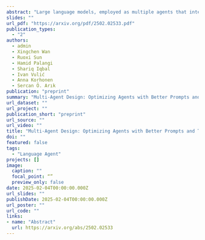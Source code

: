 ```yaml
---
abstract: "Large language models, employed as multiple agents that interact and collaborate with each other, have excelled at solving complex tasks. The agents are programmed with prompts that declare their functionality, along with the topologies that orchestrate interactions across agents. Designing prompts and topologies for multi-agent systems (MAS) is inherently complex. To automate the entire design process, we first conduct an in-depth analysis of the design space aiming to understand the factors behind building effective MAS. We reveal that prompts together with topologies play critical roles in enabling more effective MAS design. Based on the insights, we propose Multi-Agent System Search (MASS), a MAS optimization framework that efficiently exploits the complex MAS design space by interleaving its optimization stages, from local to global, from prompts to topologies, over three stages: 1) block-level (local) prompt optimization; 2) workflow topology optimization; 3) workflow-level (global) prompt optimization, where each stage is conditioned on the iteratively optimized prompts/topologies from former stages. We show that MASS-optimized multi-agent systems outperform a spectrum of existing alternatives by a substantial margin. Based on the MASS-found systems, we finally propose design principles behind building effective multi-agent systems."
slides: ""
url_pdf: "https://arxiv.org/pdf/2502.02533.pdf"
publication_types:
  - "2"
authors:
  - admin
  - Xingchen Wan
  - Ruoxi Sun
  - Hamid Palangi
  - Shariq Iqbal
  - Ivan Vulić
  - Anna Korhonen
  - Sercan Ö. Arık
publication: "preprint"
summary: "Multi-Agent Design: Optimizing Agents with Better Prompts and Topologies"
url_dataset: ""
url_project: ""
publication_short: "preprint"
url_source: ""
url_video: ""
title: "Multi-Agent Design: Optimizing Agents with Better Prompts and Topologies"
doi: ""
featured: false
tags: 
  - "Language Agent"
projects: []
image:
  caption: ""
  focal_point: “”
  preview_only: false
date: 2025-02-04T00:00:00.000Z
url_slides: ""
publishDate: 2025-02-04T00:00:00.000Z
url_poster: ""
url_code: ""
links:
- name: "Abstract"
  url: https://arxiv.org/abs/2502.02533
---
```

